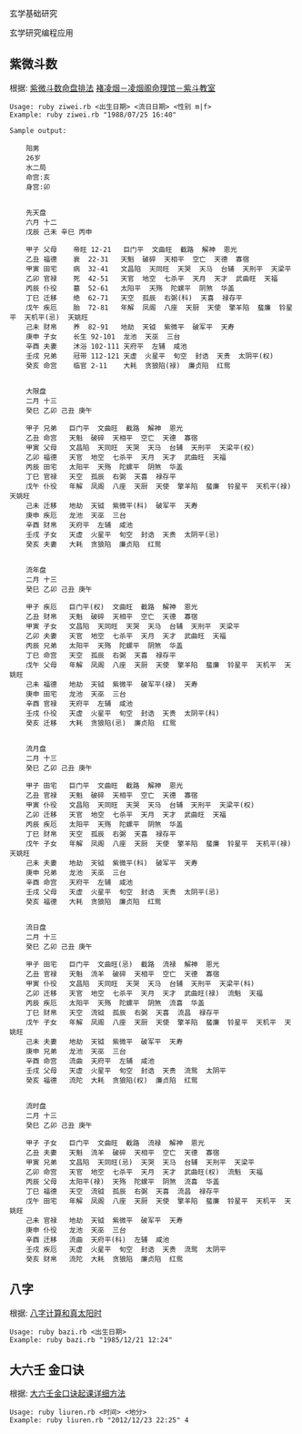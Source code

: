  


玄学基础研究

玄学研究编程应用	


紫微斗数
-------
根据:
[紫微斗数命盘排法](http://www.freehoro.net/PHP-ZWDS_GB/Tutorial/PaiPan/index.php)
[褚凌烟－凌烟阁命理馆－紫斗教室](http://v.youku.com/v_show/id_XMjcwOTA2NDI0.html)

	
	Usage: ruby ziwei.rb <出生日期> <流日日期> <性别 m|f>
	Example: ruby ziwei.rb "1988/07/25 16:40"
	
	Sample output:

		阳男
		26岁
		水二局
		命宫:亥
		身宫:卯


		先天盘
		六月 十二
		戊辰 己未 辛巳 丙申 

		甲子 父母	 帝旺	12-21	巨门平  文曲旺  截路  解神  恩光  
		乙丑 福德	 衰	22-31	天魁  破碎  天相平  空亡  天德  寡宿  
		甲寅 田宅	 病	32-41	文昌陷  天同旺  天哭  天马  台辅  天刑平  天梁平  
		乙卯 官禄	 死	42-51	天官  地空  七杀平  天月  天才  武曲旺  天福  
		丙辰 仆役	 墓	52-61	太阳平  天殇  陀螺平  阴煞  华盖  
		丁巳 迁移	 绝	62-71	天空  孤辰  右弼(科)  天喜  禄存平  
		戊午 疾厄	 胎	72-81	年解  凤阁  八座  天厨  天使  擎羊陷  蜚廉  铃星平  天机平(忌)  天姚旺  
		己未 财帛	 养	82-91	地劫  天钺  紫微平  破军平  天寿  
		庚申 子女	 长生	92-101	龙池  天巫  三台  
		辛酉 夫妻	 沐浴	102-111	天府平  左辅  咸池  
		壬戌 兄弟	 冠带	112-121	天虚  火星平  旬空  封诰  天贵  太阴平(权)  
		癸亥 命宫	 临官	2-11	大耗  贪狼陷(禄)  廉贞陷  红鸳  


		大限盘
		二月 十三
		癸巳 乙卯 己丑 庚午 

		甲子 兄弟	巨门平  文曲旺  截路  解神  恩光  
		乙丑 命宫	天魁  破碎  天相平  空亡  天德  寡宿  
		甲寅 父母	文昌陷  天同旺  天哭  天马  台辅  天刑平  天梁平(权)  
		乙卯 福德	天官  地空  七杀平  天月  天才  武曲旺  天福  
		丙辰 田宅	太阳平  天殇  陀螺平  阴煞  华盖  
		丁巳 官禄	天空  孤辰  右弼  天喜  禄存平  
		戊午 仆役	年解  凤阁  八座  天厨  天使  擎羊陷  蜚廉  铃星平  天机平(禄)  天姚旺  
		己未 迁移	地劫  天钺  紫微平(科)  破军平  天寿  
		庚申 疾厄	龙池  天巫  三台  
		辛酉 财帛	天府平  左辅  咸池  
		壬戌 子女	天虚  火星平  旬空  封诰  天贵  太阴平(忌)  
		癸亥 夫妻	大耗  贪狼陷  廉贞陷  红鸳  


		流年盘
		二月 十三
		癸巳 乙卯 己丑 庚午 

		甲子 疾厄	巨门平(权)  文曲旺  截路  解神  恩光  
		乙丑 财帛	天魁  破碎  天相平  空亡  天德  寡宿  
		甲寅 子女	文昌陷  天同旺  天哭  天马  台辅  天刑平  天梁平  
		乙卯 夫妻	天官  地空  七杀平  天月  天才  武曲旺  天福  
		丙辰 兄弟	太阳平  天殇  陀螺平  阴煞  华盖  
		丁巳 命宫	天空  孤辰  右弼  天喜  禄存平  
		戊午 父母	年解  凤阁  八座  天厨  天使  擎羊陷  蜚廉  铃星平  天机平  天姚旺  
		己未 福德	地劫  天钺  紫微平  破军平(禄)  天寿  
		庚申 田宅	龙池  天巫  三台  
		辛酉 官禄	天府平  左辅  咸池  
		壬戌 仆役	天虚  火星平  旬空  封诰  天贵  太阴平(科)  
		癸亥 迁移	大耗  贪狼陷(忌)  廉贞陷  红鸳  


		流月盘
		二月 十三
		癸巳 乙卯 己丑 庚午 

		甲子 田宅	巨门平  文曲旺  截路  解神  恩光  
		乙丑 官禄	天魁  破碎  天相平  空亡  天德  寡宿  
		甲寅 仆役	文昌陷  天同旺  天哭  天马  台辅  天刑平  天梁平(权)  
		乙卯 迁移	天官  地空  七杀平  天月  天才  武曲旺  天福  
		丙辰 疾厄	太阳平  天殇  陀螺平  阴煞  华盖  
		丁巳 财帛	天空  孤辰  右弼  天喜  禄存平  
		戊午 子女	年解  凤阁  八座  天厨  天使  擎羊陷  蜚廉  铃星平  天机平(禄)  天姚旺  
		己未 夫妻	地劫  天钺  紫微平(科)  破军平  天寿  
		庚申 兄弟	龙池  天巫  三台  
		辛酉 命宫	天府平  左辅  咸池  
		壬戌 父母	天虚  火星平  旬空  封诰  天贵  太阴平(忌)  
		癸亥 福德	大耗  贪狼陷  廉贞陷  红鸳  


		流日盘
		二月 十三
		癸巳 乙卯 己丑 庚午 

		甲子 田宅	巨门平  文曲旺(忌)  截路  流禄  解神  恩光  
		乙丑 官禄	天魁  流羊  破碎  天相平  空亡  天德  寡宿  
		甲寅 仆役	文昌陷  天同旺  天哭  天马  台辅  天刑平  天梁平(科)  
		乙卯 迁移	天官  地空  七杀平  天月  天才  武曲旺(禄)  流魁  天福  
		丙辰 疾厄	太阳平  天殇  陀螺平  阴煞  流喜  华盖  
		丁巳 财帛	天空  流钺  孤辰  右弼  天喜  流昌  禄存平  
		戊午 子女	年解  凤阁  八座  天厨  天使  擎羊陷  蜚廉  铃星平  天机平  天姚旺  
		己未 夫妻	地劫  天钺  紫微平  破军平  天寿  
		庚申 兄弟	龙池  天巫  三台  
		辛酉 命宫	流曲  天府平  左辅  咸池  
		壬戌 父母	天虚  火星平  旬空  封诰  天贵  流鸳  太阴平  
		癸亥 福德	流陀  大耗  贪狼陷(权)  廉贞陷  红鸳  


		流时盘
		二月 十三
		癸巳 乙卯 己丑 庚午 

		甲子 子女	巨门平  文曲旺  截路  流禄  解神  恩光  
		乙丑 夫妻	天魁  流羊  破碎  天相平  空亡  天德  寡宿  
		甲寅 兄弟	文昌陷  天同旺(忌)  天哭  天马  台辅  天刑平  天梁平  
		乙卯 命宫	天官  地空  七杀平  天月  天才  武曲旺(权)  流魁  天福  
		丙辰 父母	太阳平(禄)  天殇  陀螺平  阴煞  流喜  华盖  
		丁巳 福德	天空  流钺  孤辰  右弼  天喜  流昌  禄存平  
		戊午 田宅	年解  凤阁  八座  天厨  天使  擎羊陷  蜚廉  铃星平  天机平  天姚旺  
		己未 官禄	地劫  天钺  紫微平  破军平  天寿  
		庚申 仆役	龙池  天巫  三台  
		辛酉 迁移	流曲  天府平(科)  左辅  咸池  
		壬戌 疾厄	天虚  火星平  旬空  封诰  天贵  流鸳  太阴平  
		癸亥 财帛	流陀  大耗  贪狼陷  廉贞陷  红鸳  

八字
----
根据:
[八字计算和真太阳时](http://bjtime.cn/bazi.asp)


	Usage: ruby bazi.rb <出生日期>
	Example: ruby bazi.rb "1985/12/21 12:24"


大六壬 金口诀
----
根据:
[大六壬金口诀起课详细方法](http://www.zhycw.com/art/n863c10.aspx)
	
	Usage: ruby liuren.rb <时间> <地分>
	Example: ruby liuren.rb "2012/12/23 22:25" 4


	





